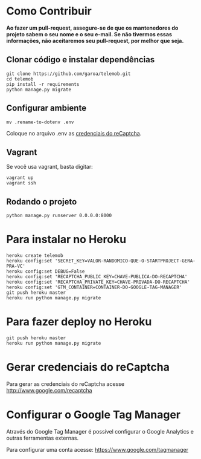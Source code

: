 # Como Contribuir

**Ao fazer um pull-request, assegure-se de que os mantenedores do projeto sabem o seu nome e o seu e-mail. Se não tivermos essas informações, não aceitaremos seu pull-request, por melhor que seja.**

## Clonar código e instalar dependências

```
git clone https://github.com/garoa/telemob.git
cd telemob
pip install -r requirements
python manage.py migrate
```

## Configurar ambiente

```
mv .rename-to-dotenv .env
```
Coloque no arquivo .env as [credenciais do reCaptcha](http://www.google.com/recaptcha).

## Vagrant

Se você usa vagrant, basta digitar:

```
vagrant up
vagrant ssh
```

## Rodando o projeto

```
python manage.py runserver 0.0.0.0:8000
```

# Para instalar no Heroku

```
heroku create telemob
heroku config:set 'SECRET_KEY=VALOR-RANDOMICO-QUE-O-STARTPROJECT-GERA-PRA-VC'
heroku config:set DEBUG=False
heroku config:set 'RECAPTCHA_PUBLIC_KEY=CHAVE-PUBLICA-DO-RECAPTCHA'
heroku config:set 'RECAPTCHA_PRIVATE_KEY=CHAVE-PRIVADA-DO-RECAPTCHA'
heroku config:set 'GTM_CONTAINER=CONTAINER-DO-GOOGLE-TAG-MANAGER'
git push heroku master
heroku run python manage.py migrate
```

# Para fazer deploy no Heroku

```
git push heroku master
heroku run python manage.py migrate
```

# Gerar credenciais do reCaptcha

Para gerar as credenciais do reCaptcha acesse http://www.google.com/recaptcha

# Configurar o Google Tag Manager

Através do Google Tag Manager é possível configurar o Google Analytics e outras ferramentas externas.

Para configurar uma conta acesse: https://www.google.com/tagmanager